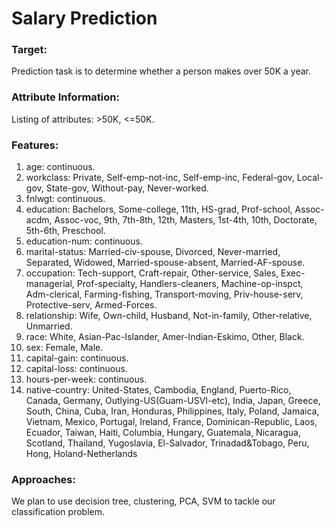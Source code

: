 # Salary Prediction

### Target:
Prediction task is to determine whether a person makes over 50K a year.

### Attribute Information:
Listing of attributes: >50K, <=50K.

### Features:
1. age: continuous.
2. workclass: Private, Self-emp-not-inc, Self-emp-inc, Federal-gov, Local-gov, State-gov, Without-pay, Never-worked.
3. fnlwgt: continuous.
4. education: Bachelors, Some-college, 11th, HS-grad, Prof-school, Assoc-acdm, Assoc-voc, 9th, 7th-8th, 12th, Masters, 1st-4th, 10th, Doctorate, 5th-6th, Preschool.
5. education-num: continuous.
6. marital-status: Married-civ-spouse, Divorced, Never-married, Separated, Widowed, Married-spouse-absent, Married-AF-spouse.
7. occupation: Tech-support, Craft-repair, Other-service, Sales, Exec-managerial, Prof-specialty, Handlers-cleaners, Machine-op-inspct, Adm-clerical, Farming-fishing, Transport-moving, Priv-house-serv, Protective-serv, Armed-Forces.
8. relationship: Wife, Own-child, Husband, Not-in-family, Other-relative, Unmarried.
9. race: White, Asian-Pac-Islander, Amer-Indian-Eskimo, Other, Black.
10. sex: Female, Male.
11. capital-gain: continuous.
12. capital-loss: continuous.
13. hours-per-week: continuous.
14. native-country: United-States, Cambodia, England, Puerto-Rico, Canada, Germany, Outlying-US(Guam-USVI-etc), India, Japan, Greece, South, China, Cuba, Iran, Honduras, Philippines, Italy, Poland, Jamaica, Vietnam, Mexico, Portugal, Ireland, France, Dominican-Republic, Laos, Ecuador, Taiwan, Haiti, Columbia, Hungary, Guatemala, Nicaragua, Scotland, Thailand, Yugoslavia, El-Salvador, Trinadad&Tobago, Peru, Hong, Holand-Netherlands

### Approaches:
We plan to use decision tree, clustering, PCA, SVM to tackle our classification problem.